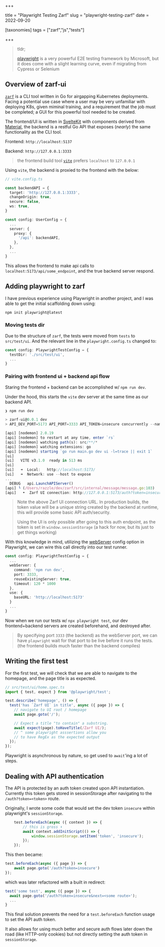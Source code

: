 +++

title = "Playwright Testing Zarf"
slug = "playwright-testing-zarf"
date = 2022-09-20

[taxonomies]
tags = ["zarf","js","tests"]

+++

> tldr;
>
> [playwright](https://playwright.dev) is a very powerful E2E testing framework by Microsoft, but it does come with a slight learning curve, even if migrating from Cypress or Selenium
>

<!-- more -->

## Overview of zarf-ui

[`zarf`](https://zarf.dev/) is a CLI tool written in Go for airgapping Kubernetes deployments.  Facing a potential use case where a user may be very unfamiliar with deploying K8s, given miminal training, and a requirement that the job must be completed; a GUI for this powerful tool needed to be created.

The frontend/UI is written in [SvelteKit](https://kit.svelte.dev/) with components derived from [Material](https://material.io), the backend is a restful Go API that exposes (_nearly_) the same functionality as the CLI tool.

Frontend: `http://localhost:5137`

Backend: `http://127.0.0.1:3333`

> the frontend build tool [`vite`](https://vitejs.dev/) prefers `localhost` to `127.0.0.1`

Using `vite`, the backend is proxied to the frontend with the below:

```ts
// vite.config.ts

const backendAPI = {
  target: 'http://127.0.0.1:3333',
  changeOrigin: true,
  secure: false,
  ws: true,
}

const config: UserConfig = {
  ...
  server: {
    proxy: {
      '/api': backendAPI,
    },
  },
  ...
}
```

This allows the frontend to make api calls to `localhost:5173/api/some_endpoint`, and the true backend server respond.

## Adding playwright to zarf

I have previous experience using Playwright in another project, and I was able to get the initial scaffolding down using:

```bash
npm init playwright@latest
```

### Moving tests dir

Due to the structure of `zarf`, the tests were moved from `tests` to `src/test/ui`.  And the relevant line in the `playwright.config.ts` changed to:

```ts
const config: PlaywrightTestConfig = {
  testDir: './src/test/ui',
  ...
}
```

### Pairing with frontend ui + backend api flow

Staring the frontend + backend can be accomplished w/ `npm run dev`.

Under the hood, this starts the `vite` dev server at the same time as our backend API.

```ts
❯ npm run dev

> zarf-ui@0.0.1 dev
> API_DEV_PORT=5173 API_PORT=3333 API_TOKEN=insecure concurrently --names "ui,api" -c "gray.bold,yellow" "vite dev" "nodemon -e go -x 'go run main.go dev ui -l=trace || exit 1'"

[api] [nodemon] 2.0.19
[api] [nodemon] to restart at any time, enter `rs`
[api] [nodemon] watching path(s): src/**/*
[api] [nodemon] watching extensions: go
[api] [nodemon] starting `go run main.go dev ui -l=trace || exit 1`
[ui]
[ui]   VITE v3.1.0  ready in 513 ms
[ui]
[ui]   ➜  Local:   http://localhost:5173/
[ui]   ➜  Network: use --host to expose
...
  DEBUG   api.LaunchAPIServer()
[api] └ (/Users/razzle/dev/zarf/src/internal/message/message.go:103)
[api]   •  Zarf UI connection: http://127.0.0.1:5173/auth?token=insecure
```

> Note the above Zarf UI connection URL.  In production builds, the token value will be a unique string created by the backend at runtime, this will provide some basic API auth/security.
>
> Using the UI is only possible after going to this auth endpoint, as the token is set in `window.sessionStorage` (a hack for now, but its just to get things working)
>

With this knowledge in mind, utilizing the [webServer](https://playwright.dev/docs/test-advanced#launching-a-development-web-server-during-the-tests) config option in Playwright, we can wire this call directly into our test runner.

```ts
const config: PlaywrightTestConfig = {
  ...
  webServer: {
    command: 'npm run dev',
    port: 3333,
    reuseExistingServer: true,
    timeout: 120 * 1000
  },
  use: {
    baseURL: 'http://localhost:5173'
  }
  ...
}
```

Now when we run our tests w/ `npx playwright test`, our dev frontend+backend servers are created beforehand, and destroyed after.

> By specifying port `3333` (the backend) as the webServer port, we can have `playwright` wait for that port to be live before it runs the tests. (the frontend builds much faster than the backend compiles)

## Writing the first test

For the first test, we will check that we are able to navigate to the homepage, and the page title is as expected.

```ts
// src/test/ui/home.spec.ts
import { test, expect } from '@playwright/test';

test.describe('homepage', () => {
  test('has `Zarf UI` in title', async ({ page }) => {
    // navigate to UI root / homepage
    await page.goto('/');

    // Expect a title "to contain" a substring.
    await expect(page).toHaveTitle(/Zarf UI/);
    // ^ some playwright asssertions allow you 
    // to have RegEx as the expected output
  });
});
```

Playwright is asynchronous by nature, so get used to `await`'ing a lot of steps.

## Dealing with API authentication

The API is protected by an auth token created upon API instantiation. Currently
this token gets stored in sessionStorage after navigating to the `/auth?token=<token>` route.

Originally, I wrote some code that would set the dev token `insecure` within playwright's `sessionStorage`.

```ts
    test.beforeEach(async ({ context }) => {
        // this is gross ⬇️
        await context.addInitScript(() => {
            window.sessionStorage.setItem('token', 'insecure');
        });
    });
```

This then became:

```ts
test.beforeEach(async ({ page }) => {
    await page.goto('/auth?token=insecure')
});
```

which was later refactored with a built in redirect:

```ts
test('some test', async ({ page }) => {
  await page.goto('/auth?token=insecure&next=<some route>');
  ...
}
```

This final solution prevents the need for a `test.beforeEach` function usage to set the API auth token.

It also allows for using much better and secure auth flows later down the road (like HTTP-only cookies) but not directly setting the auth token in `sessionStorage`.
